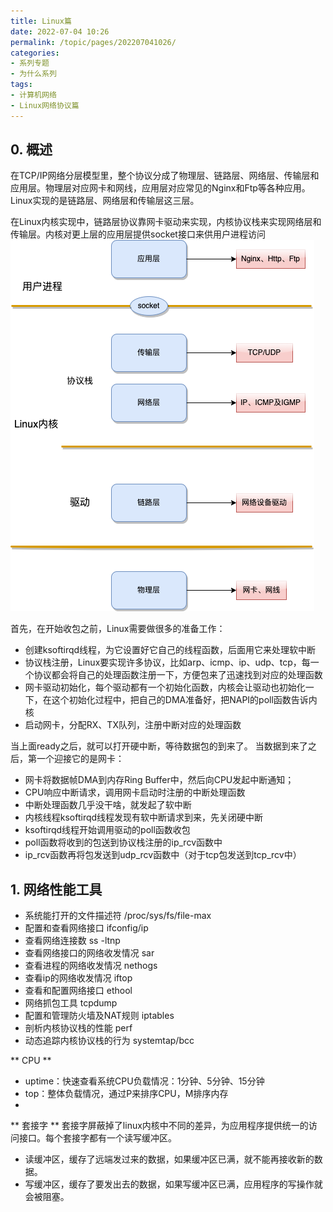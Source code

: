 ```yaml
---
title: Linux篇
date: 2022-07-04 10:26
permalink: /topic/pages/202207041026/
categories:
- 系列专题
- 为什么系列
tags:
- 计算机网络
- Linux网络协议篇
---
```


## 0. 概述
在TCP/IP网络分层模型里，整个协议分成了物理层、链路层、网络层、传输层和应用层。物理层对应网卡和网线，应用层对应常见的Nginx和Ftp等各种应用。
Linux实现的是链路层、网络层和传输层这三层。

在Linux内核实现中，链路层协议靠网卡驱动来实现，内核协议栈来实现网络层和传输层。内核对更上层的应用层提供socket接口来供用户进程访问
![img](https://raw.githubusercontent.com/felixfong/illustrations/main/png/linux%20tcp/ip%E7%BD%91%E7%BB%9C%E5%88%86%E5%B1%82%E6%A8%A1%E5%9E%8B.png "tcp/ip网络分层模型")

首先，在开始收包之前，Linux需要做很多的准备工作：
* 创建ksoftirqd线程，为它设置好它自己的线程函数，后面用它来处理软中断
* 协议栈注册，Linux要实现许多协议，比如arp、icmp、ip、udp、tcp，每一个协议都会将自己的处理函数注册一下，方便包来了迅速找到对应的处理函数
* 网卡驱动初始化，每个驱动都有一个初始化函数，内核会让驱动也初始化一下，在这个初始化过程中，把自己的DMA准备好，把NAPI的poll函数告诉内核
* 启动网卡，分配RX、TX队列，注册中断对应的处理函数

当上面ready之后，就可以打开硬中断，等待数据包的到来了。
当数据到来了之后，第一个迎接它的是网卡：
* 网卡将数据帧DMA到内存Ring Buffer中，然后向CPU发起中断通知；
* CPU响应中断请求，调用网卡启动时注册的中断处理函数
* 中断处理函数几乎没干啥，就发起了软中断
* 内核线程ksoftirqd线程发现有软中断请求到来，先关闭硬中断
* ksoftirqd线程开始调用驱动的poll函数收包
* poll函数将收到的包送到协议栈注册的ip_rcv函数中
* ip_rcv函数再将包发送到udp_rcv函数中（对于tcp包发送到tcp_rcv中）

## 1. 网络性能工具
* 系统能打开的文件描述符
/proc/sys/fs/file-max
* 配置和查看网络接口 ifconfig/ip
* 查看网络连接数 ss -ltnp
* 查看网络接口的网络收发情况 sar
* 查看进程的网络收发情况 nethogs
* 查看ip的网络收发情况 iftop
* 查看和配置网络接口 ethool
* 网络抓包工具 tcpdump
* 配置和管理防火墙及NAT规则 iptables
* 剖析内核协议栈的性能 perf
* 动态追踪内核协议栈的行为 systemtap/bcc

** CPU **
* uptime：快速查看系统CPU负载情况：1分钟、5分钟、15分钟
* top：整体负载情况，通过P来排序CPU，M排序内存
* 

** 套接字 **
套接字屏蔽掉了linux内核中不同的差异，为应用程序提供统一的访问接口。每个套接字都有一个读写缓冲区。
* 读缓冲区，缓存了远端发过来的数据，如果缓冲区已满，就不能再接收新的数据。
* 写缓冲区，缓存了要发出去的数据，如果写缓冲区已满，应用程序的写操作就会被阻塞。
